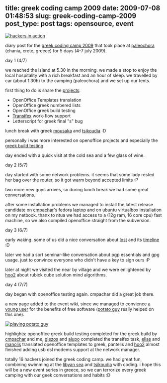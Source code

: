title: greek coding camp 2009
date: 2009-07-08 01:48:53
slug: greek-coding-camp-2009
post_type: post
tags: opensource, event
---

[![hackers in action](http://farm4.static.flickr.com/3185/3698416485_9978045ea6.jpg)](http://www.flickr.com/photos/comzeradd/3698416485/)

diary post for the [greek coding camp 2009](http://greek-coding-camp.wikidot.com/) that took place at [paleochora](http://www.mapwire.net/s/35.23082734284668/23.68180274963379/09/) (chania, crete, greece) for 5 days (4-7 july 2009).

day 1 (4/7)

we reached the island at 5.30 in the morning. we made a stop to enjoy the local hospitality with a rich breakfast and an hour of sleep. we travelled by car (about 1.30h) to the camping (paleochora) and we set up our tents.

first thing to do is share the [projects](http://greek-coding-camp.wikidot.com/subject):
- OpenOffice Templates translation
- OpenOffice greek numbered lists
- OpenOffice greek build testing
- [Transifex](http://transifex.org/) work-flow support
- Letterscript for greek final "s" bug

lunch break with greek [mousaka](http://en.wikipedia.org/wiki/Mousaka) and [tsikoudia](http://en.wikipedia.org/wiki/Tsikoudia) :D

personally i was more interested on openoffice projects and especially the [greek build testing](http://greek-coding-camp.wikidot.com/openoffice-3-1-1-testing-build).

day ended with a quick visit at the cold sea and a few glass of wine. 

day 2 (5/7)

day started with some network problems. it seems that some lady rested her bag over the router, so it got warm beyond accepted limits :P

two more new guys arrives, so during lunch break we had some great conversations.

after some installation problems we managed to install the latest release candidate on [cmpachar](http://bacharakis.com/)'s fedora laptop and on ubuntu virtualbox installation on my netbook. thanx to ntua we had access to a (12g ram, 16 core cpu) fast machine, so we also compiled openoffice straight from the subversion.

day 3 (6/7)

early waking. some of us did a nice conversation about [lost](http://en.wikipedia.org/wiki/Lost_%28TV_series%29) and its [timeline](http://www.timelooptheory.com/the_timeline.html) :D

later we had a sort seminar-like conversation about pgp essentials and gpg usage. just to convince everyone who didn't have a key to sign ours :P 

later at night we visited the near by village and we were enlightened by [hoo2](http://houtouridis.blogspot.com/) about rubick cube solution mind algorithms.

day 4 (7/7)

day began with openoffice testing again. cmpachar did a great job there.

a new page added to the event wiki, since we managed to convience [a young user](http://greek-coding-camp.wikidot.com/littlemary) for the benefits of free software ([potato guy](http://games.kde.org/game.php?game=ktuberling) really helped on this one).

[![playing potato guy](http://farm3.static.flickr.com/2437/3699249082_9d2cb21b37.jpg)](http://www.flickr.com/photos/comzeradd/3699249082/)

highlights: openoffice greek build testing completed for the greek build by [cmpachar](http://bacharakis.com/) and me, [glezos](http://dimitris.glezos.com/) and [alupo](http://twitter.com/andy_lupo) completed the transifex task, [elias](http://twitter.com/eliaschr) and [manolis](http://twitter.com/sonic2000gr) translated openoffice templates to greek, pantelis and [hoo2](http://houtouridis.blogspot.com/) almost finished adding usb dsl modems support at the network manager.

totally 16 hackers joined the greek coding camp. we had great fun, combining swimming at the [libyan sea](http://en.wikipedia.org/wiki/Libyan_Sea) and [tsikoudia](http://en.wikipedia.org/wiki/Tsikoudia) with coding. i hope this will be a new event series in greece, so we can terrorize every greek camping with our geek conversations and habits :D
